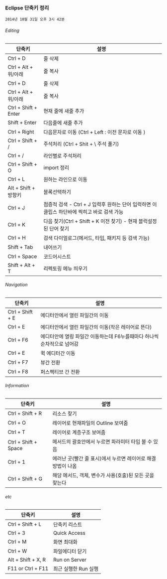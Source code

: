 ### Eclipse 단축키 정리
	2014년 10월 31일 오후 3시 42분

###### Editing
| 단축키 | 설명 |
|--------|--------|
|Ctrl + D|줄 삭제|
|Ctrl + Alt + 위/아래|줄 복사|
|Ctrl + D|줄 삭제|
|Ctrl + Alt + 위/아래 | 줄 복사|
|Ctrl + Shift + Enter | 현재 줄에 새줄 추가|
|Shift + Enter | 다음줄에 새줄 추가|
|Ctrl + Right | 다음문자로 이동 (Ctrl + Left : 이전 문자로 이동 )|
|Ctrl + Shift + / | 주석처리 (Ctrl + Shit + \ 주석 풀기)|
|Ctrl + / | 라인별로 주석처리|
|Ctrl + Shift + O | import 정리|
|Ctrl + L | 원하는 라인으로 이동|
|Alt + Shift + 방향키 | 블록선택하기|
|Ctrl + J | 점증적 검색 - Ctrl + J 입력후 원하는 단어 입력하면 이클립스 하단바에 찍히고 바로 검색 가능|
|Ctrl + K | 다음 찾기(Ctrl + Shift + K 이전 찾기)  - 현재 블럭설정된 단어 찾기|
|Ctrl + H | 검색 다이얼로그(메서드, 타입, 패키지 등 검색 가능)|
|Shift + Tab | 내어쓰기|
|Ctrl + Space | 코드어시스트|
|Shift + Alt + T | 리펙토링 메뉴 띄우기|

###### Navigation
| 단축키 | 설명 |
|--------|--------|
|Ctrl + Shift + E | 에디터안에서 열린 파일간의 이동|
|Ctrl + E | 에디터안에서 열린 파일간의 이동(작은 레이어로 뜬다)|
|Ctrl + F6 | 에디터안에 열링 파일간 이동하는데 F6누를때마다 하나씩 순차적으로 넘어감|
|Ctrl + E | 퀵 에디터간 이동|
|Ctrl + F7 | 뷰간 전환|
|Ctrl + F8 | 퍼스펙티브 간 전환|

###### Information
| 단축키 | 설명 |
|--------|--------|
|Ctrl + Shift + R | 리소스 찾기|
|Ctrl + O | 레이어로 현재파일의 Outline 보여줌|
|Ctrl + T | 레이어로 계층구조 보여줌|
|Ctrl + Shift  + Space | 메서드의 괄호안에서 누르면 파라미터 타입 볼 수 있음|
|Ctrl + 1 | 에러난 곳(빨간 줄 표시)에서 누르면 레이어로 해결방법이 나옴|
|Ctrl + Shift + G | 해당 메서드, 객체, 변수가 사용(호출)된 모든 곳을 찾는다|

###### etc
| 단축키 | 설명 |
|--------|--------|
|Ctrl + Shift + L | 단축키 리스트|
|Ctrl + 3 | Quick Access|
|Ctrl + M | 화면 최대화|
|Ctrl + W | 파일에디터 닫기|
|Alt + Shift + X, R | Run on Server|
|F11 or Ctrl + F11 | 최근 실행한 Run 실행|

